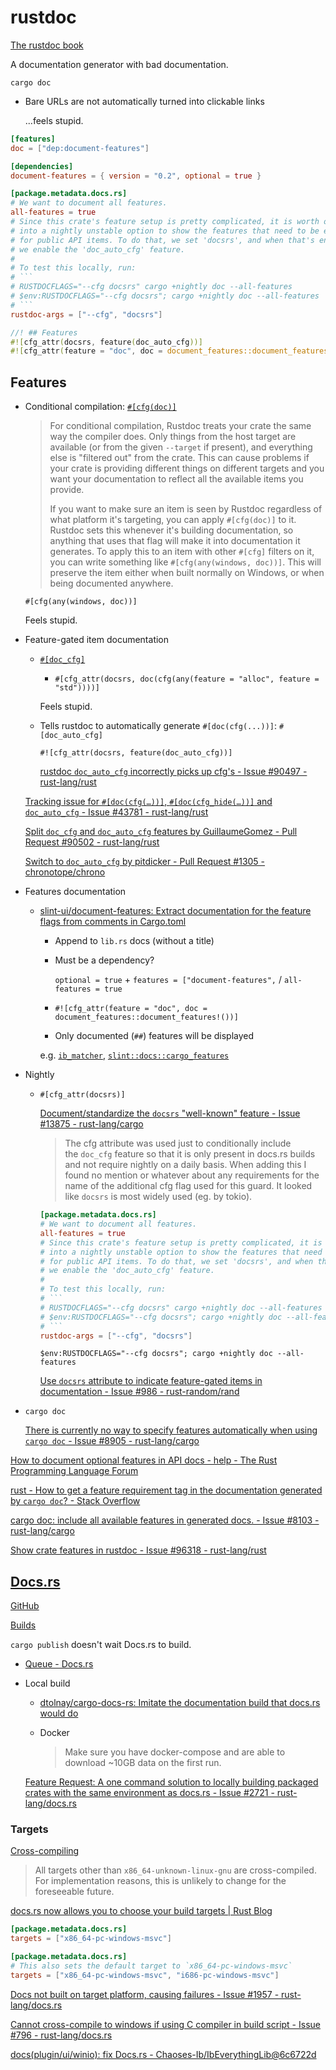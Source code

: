 # rustdoc
[The rustdoc book](https://doc.rust-lang.org/rustdoc/what-is-rustdoc.html)

A documentation generator with bad documentation.

`cargo doc`

- Bare URLs are not automatically turned into clickable links

  ...feels stupid.

```toml
[features]
doc = ["dep:document-features"]

[dependencies]
document-features = { version = "0.2", optional = true }

[package.metadata.docs.rs]
# We want to document all features.
all-features = true
# Since this crate's feature setup is pretty complicated, it is worth opting
# into a nightly unstable option to show the features that need to be enabled
# for public API items. To do that, we set 'docsrs', and when that's enabled,
# we enable the 'doc_auto_cfg' feature.
#
# To test this locally, run:
# ```
# RUSTDOCFLAGS="--cfg docsrs" cargo +nightly doc --all-features
# $env:RUSTDOCFLAGS="--cfg docsrs"; cargo +nightly doc --all-features
# ```
rustdoc-args = ["--cfg", "docsrs"]
```
```rust
//! ## Features
#![cfg_attr(docsrs, feature(doc_auto_cfg))]
#![cfg_attr(feature = "doc", doc = document_features::document_features!())]
```

## Features
- Conditional compilation: [`#[cfg(doc)]`](https://doc.rust-lang.org/rustdoc/advanced-features.html#cfgdoc-documenting-platform-specific-or-feature-specific-information)

  > For conditional compilation, Rustdoc treats your crate the same way the compiler does. Only things from the host target are available (or from the given `--target` if present), and everything else is "filtered out" from the crate. This can cause problems if your crate is providing different things on different targets and you want your documentation to reflect all the available items you provide.
  > 
  > If you want to make sure an item is seen by Rustdoc regardless of what platform it's targeting, you can apply `#[cfg(doc)]` to it. Rustdoc sets this whenever it's building documentation, so anything that uses that flag will make it into documentation it generates. To apply this to an item with other `#[cfg]` filters on it, you can write something like `#[cfg(any(windows, doc))]`. This will preserve the item either when built normally on Windows, or when being documented anywhere.

  `#[cfg(any(windows, doc))]`

  Feels stupid.

- Feature-gated item documentation
  - [`#[doc_cfg]`](https://doc.rust-lang.org/beta/unstable-book/language-features/doc-cfg.html)
    - `#[cfg_attr(docsrs, doc(cfg(any(feature = "alloc", feature = "std"))))]`

    Feels stupid.

  - Tells rustdoc to automatically generate `#[doc(cfg(...))]`: `#[doc_auto_cfg]`
  
    `#![cfg_attr(docsrs, feature(doc_auto_cfg))]`

    [rustdoc `doc_auto_cfg` incorrectly picks up cfg's - Issue #90497 - rust-lang/rust](https://github.com/rust-lang/rust/issues/90497)

  [Tracking issue for `#[doc(cfg(…))]`, `#[doc(cfg_hide(…))]` and `doc_auto_cfg` - Issue #43781 - rust-lang/rust](https://github.com/rust-lang/rust/issues/43781)

  [Split `doc_cfg` and `doc_auto_cfg` features by GuillaumeGomez - Pull Request #90502 - rust-lang/rust](https://github.com/rust-lang/rust/pull/90502)

  [Switch to `doc_auto_cfg` by pitdicker - Pull Request #1305 - chronotope/chrono](https://github.com/chronotope/chrono/pull/1305)

- Features documentation
  - [slint-ui/document-features: Extract documentation for the feature flags from comments in Cargo.toml](https://github.com/slint-ui/document-features)
    - Append to `lib.rs` docs (without a title)
    - Must be a dependency?

      `optional = true` + `features = ["document-features",` / `all-features = true`
    - `#![cfg_attr(feature = "doc", doc = document_features::document_features!())]`
    - Only documented (`##`) features will be displayed

    e.g. [`ib_matcher`](https://docs.rs/ib-matcher/latest/ib_matcher/#features), [`slint::docs::cargo_features`](https://docs.rs/slint/latest/slint/docs/cargo_features/index.html)

- Nightly
  - `#[cfg_attr(docsrs)]`

    [Document/standardize the `docsrs` "well-known" feature - Issue #13875 - rust-lang/cargo](https://github.com/rust-lang/cargo/issues/13875)
    > The cfg attribute was used just to conditionally include the `doc_cfg` feature so that it is only present in docs.rs builds and not require nightly on a daily basis. When adding this I found no mention or whatever about any requirements for the name of the additional cfg flag used for this guard. It looked like `docsrs` is most widely used (eg. by tokio).

    ```toml
    [package.metadata.docs.rs]
    # We want to document all features.
    all-features = true
    # Since this crate's feature setup is pretty complicated, it is worth opting
    # into a nightly unstable option to show the features that need to be enabled
    # for public API items. To do that, we set 'docsrs', and when that's enabled,
    # we enable the 'doc_auto_cfg' feature.
    #
    # To test this locally, run:
    # ```
    # RUSTDOCFLAGS="--cfg docsrs" cargo +nightly doc --all-features
    # $env:RUSTDOCFLAGS="--cfg docsrs"; cargo +nightly doc --all-features
    # ```
    rustdoc-args = ["--cfg", "docsrs"]
    ```
    `$env:RUSTDOCFLAGS="--cfg docsrs"; cargo +nightly doc --all-features`

    [Use `docsrs` attribute to indicate feature-gated items in documentation - Issue #986 - rust-random/rand](https://github.com/rust-random/rand/issues/986)

- `cargo doc`

  [There is currently no way to specify features automatically when using `cargo doc` - Issue #8905 - rust-lang/cargo](https://github.com/rust-lang/cargo/issues/8905)

[How to document optional features in API docs - help - The Rust Programming Language Forum](https://users.rust-lang.org/t/how-to-document-optional-features-in-api-docs/64577/3)

[rust - How to get a feature requirement tag in the documentation generated by `cargo doc`? - Stack Overflow](https://stackoverflow.com/questions/61417452/how-to-get-a-feature-requirement-tag-in-the-documentation-generated-by-cargo-do)

[cargo doc: include all available features in generated docs. - Issue #8103 - rust-lang/cargo](https://github.com/rust-lang/cargo/issues/8103)

[Show crate features in rustdoc - Issue #96318 - rust-lang/rust](https://github.com/rust-lang/rust/issues/96318)

## [Docs.rs](https://docs.rs/)
[GitHub](https://github.com/rust-lang/docs.rs)

[Builds](https://docs.rs/about/builds)

`cargo publish` doesn't wait Docs.rs to build.
- [Queue - Docs.rs](https://docs.rs/releases/queue)

- Local build
  - [dtolnay/cargo-docs-rs: Imitate the documentation build that docs.rs would do](https://github.com/dtolnay/cargo-docs-rs)
  - Docker

    > Make sure you have docker-compose and are able to download ~10GB data on the first run.

  [Feature Request: A one command solution to locally building packaged crates with the same environment as docs.rs - Issue #2721 - rust-lang/docs.rs](https://github.com/rust-lang/docs.rs/issues/2721)

### Targets
[Cross-compiling](https://docs.rs/about/builds#cross-compiling)
> All targets other than `x86_64-unknown-linux-gnu` are cross-compiled. For implementation reasons, this is unlikely to change for the foreseeable future.

[docs.rs now allows you to choose your build targets | Rust Blog](https://blog.rust-lang.org/2020/03/15/docs-rs-opt-into-fewer-targets/)
```toml
[package.metadata.docs.rs]
targets = ["x86_64-pc-windows-msvc"]
```
```toml
[package.metadata.docs.rs]
# This also sets the default target to `x86_64-pc-windows-msvc`
targets = ["x86_64-pc-windows-msvc", "i686-pc-windows-msvc"]
```

[Docs not built on target platform, causing failures - Issue #1957 - rust-lang/docs.rs](https://github.com/rust-lang/docs.rs/issues/1957)

[Cannot cross-compile to windows if using C compiler in build script - Issue #796 - rust-lang/docs.rs](https://github.com/rust-lang/docs.rs/issues/796)

[docs(plugin/ui/winio): fix Docs.rs - Chaoses-Ib/IbEverythingLib@6c6722d](https://github.com/Chaoses-Ib/IbEverythingLib/commit/6c6722dfeaec879edae219fd8b0317ea046f4cb1)
